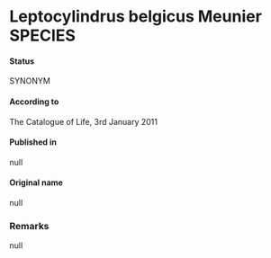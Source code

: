 Leptocylindrus belgicus Meunier SPECIES
=======

#### Status
SYNONYM

#### According to
The Catalogue of Life, 3rd January 2011

#### Published in
null

#### Original name
null

### Remarks
null